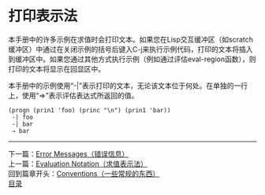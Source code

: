 # 打印表示法
本手册中的许多示例在求值时会打印文本。如果您在Lisp交互缓冲区（如scratch缓冲区）中通过在关闭示例的括号后键入C-j来执行示例代码，打印的文本将插入到缓冲区中。如果您通过其他方式执行示例（例如通过评估eval-region函数），则打印的文本将显示在回显区中。  

本手册中的示例使用“-|”表示打印的文本，无论该文本位于何处。在单独的一行上，使用“⇒”表示评估表达式所返回的值。  

	(progn (prin1 'foo) (princ "\n") (prin1 'bar))
     -| foo
     -| bar
     ⇒ bar

********************************************
下一篇：[Error Messages（错误信息）](./1.3.5-Error_Messages（错误信息）.md)  
上一篇：[Evaluation Notation（求值表示法）](./1.3.3-Evaluation_Notation（求值表示法）.md)  
回到篇章开头：[Conventions（一些常规的东西）](./1.3-Conventions（一些常规的东西）.md)  
[目录](../目录.md)

